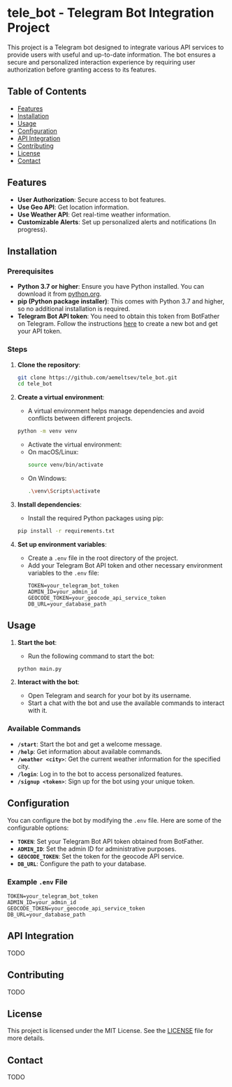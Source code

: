 # tele_bot - Telegram Bot Integration Project

This project is a Telegram bot designed to integrate various API services to provide users with useful and up-to-date information. The bot ensures a secure and personalized interaction experience by requiring user authorization before granting access to its features.

## Table of Contents

- [Features](#features)
- [Installation](#installation)
- [Usage](#usage)
- [Configuration](#configuration)
- [API Integration](#api-integration)
- [Contributing](#contributing)
- [License](#license)
- [Contact](#contact)

## Features

- **User Authorization**: Secure access to bot features.
- **Use Geo API**: Get location information.
- **Use Weather API**: Get real-time weather information.
- **Customizable Alerts**: Set up personalized alerts and notifications (In progress).

## Installation

### Prerequisites

- **Python 3.7 or higher**: Ensure you have Python installed. You can download it from [python.org](https://www.python.org/downloads/).
- **pip (Python package installer)**: This comes with Python 3.7 and higher, so no additional installation is required.
- **Telegram Bot API token**: You need to obtain this token from BotFather on Telegram. Follow the instructions [here](https://core.telegram.org/bots#botfather) to create a new bot and get your API token.

### Steps
1. **Clone the repository**:
    ```sh
    git clone https://github.com/aemeltsev/tele_bot.git
    cd tele_bot
    ```

2. **Create a virtual environment**:
    - A virtual environment helps manage dependencies and avoid conflicts between different projects.
    ```sh
    python -m venv venv
    ```
    - Activate the virtual environment:
    - On macOS/Linux:
      ```sh
      source venv/bin/activate
      ```
    - On Windows:
      ```sh
      .\venv\Scripts\activate
      ```

3. **Install dependencies**:
    - Install the required Python packages using pip:
    ```sh
    pip install -r requirements.txt
    ```

4. **Set up environment variables**:
    - Create a `.env` file in the root directory of the project.
    - Add your Telegram Bot API token and other necessary environment variables to the `.env` file:
      ```env
      TOKEN=your_telegram_bot_token
      ADMIN_ID=your_admin_id
      GEOCODE_TOKEN=your_geocode_api_service_token
      DB_URL=your_database_path
      ```

## Usage

1. **Start the bot**:
    - Run the following command to start the bot:
    ```sh
    python main.py
    ```

2. **Interact with the bot**:
    - Open Telegram and search for your bot by its username.
    - Start a chat with the bot and use the available commands to interact with it.

### Available Commands

- **`/start`**: Start the bot and get a welcome message.
- **`/help`**: Get information about available commands.
- **`/weather <city>`**: Get the current weather information for the specified city.
- **`/login`**: Log in to the bot to access personalized features.
- **`/signup <token>`**: Sign up for the bot using your unique token.

## Configuration

You can configure the bot by modifying the `.env` file. Here are some of the configurable options:

- **`TOKEN`**: Set your Telegram Bot API token obtained from BotFather.
- **`ADMIN_ID`**: Set the admin ID for administrative purposes.
- **`GEOCODE_TOKEN`**: Set the token for the geocode API service.
- **`DB_URL`**: Configure the path to your database.

### Example `.env` File

```env
TOKEN=your_telegram_bot_token
ADMIN_ID=your_admin_id
GEOCODE_TOKEN=your_geocode_api_service_token
DB_URL=your_database_path
```

## API Integration
TODO

## Contributing
TODO

## License
This project is licensed under the MIT License. See the [LICENSE](LICENSE) file for more details.

## Contact
TODO